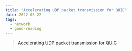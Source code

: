 ```yaml
---
title: "Accelerating UDP packet transmission for QUIC"
date: 2022-05-22
tags:
  - network
  - good-reading
---
```


> [Accelerating UDP packet transmission for QUIC](https://blog.cloudflare.com/accelerating-udp-packet-transmission-for-quic)
